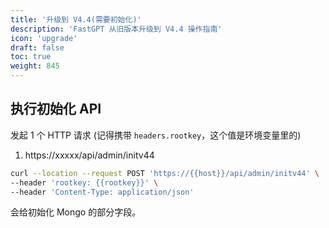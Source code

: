 ```yaml
---
title: '升级到 V4.4(需要初始化)'
description: 'FastGPT 从旧版本升级到 V4.4 操作指南'
icon: 'upgrade'
draft: false
toc: true
weight: 845
---
```


## 执行初始化 API

发起 1 个 HTTP 请求 (记得携带 `headers.rootkey`，这个值是环境变量里的)

1. https://xxxxx/api/admin/initv44

```bash
curl --location --request POST 'https://{{host}}/api/admin/initv44' \
--header 'rootkey: {{rootkey}}' \
--header 'Content-Type: application/json'
```

会给初始化 Mongo 的部分字段。

